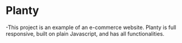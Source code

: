 # Planty
-This project is an example of an e-commerce website. Planty is full responsive, built on plain Javascript, and has all functionalities.
